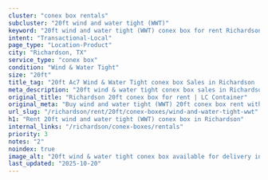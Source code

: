 ```yaml
---
cluster: "conex box rentals"
subcluster: "20ft wind and water tight (WWT)"
keyword: "20ft wind and water tight (WWT) conex box for rent Richardson, TX"
intent: "Transactional-Local"
page_type: "Location-Product"
city: "Richardson, TX"
service_type: "conex box"
condition: "Wind & Water Tight"
size: "20ft"
title_tag: "20ft Ac7 Wind & Water Tight conex box Sales in Richardson | LC Container"
meta_description: "20ft wind & water tight conex box sales in Richardson. Fast delivery, competitive pricing. Serving conex boxes area. Quote ID: 3C0. Call (214) 524-4168 for your free quote today."
original_title: "Richardson 20ft conex box for rent | LC Container"
original_meta: "Buy wind and water tight (WWT) 20ft conex box rent with local delivery in Richardson, TX. LC Container — local Since 2003. Request a fast quote today."
url_slug: "/richardson/rent/20ft/conex-boxes/wind-and-water-tight-wwt"
h1: "Rent 20ft wind and water tight (WWT) conex box in Richardson"
internal_links: "/richardson/conex-boxes/rentals"
priority: 3
notes: "2"
noindex: true
image_alt: "20ft wind & water tight conex box available for delivery in Richardson"
last_updated: "2025-10-20"
---
```


<!-- TODO: Add unique city/inventory copy, images, and internal links here. -->

